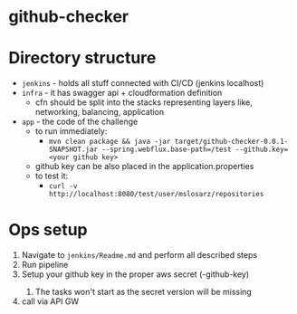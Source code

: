 # github-checker

# Directory structure

- `jenkins` - holds all stuff connected with CI/CD (jenkins localhost)
- `infra` - it has swagger api + cloudformation definition 
  - cfn should be split into the stacks representing layers like, networking, balancing, application
- `app` - the code of the challenge
  - to run immediately:
    - `mvn clean package && java -jar target/github-checker-0.0.1-SNAPSHOT.jar --spring.webflux.base-path=/test --github.key=<your github key>`
  - github key can be also placed in the application.properties
  - to test it:
    - `curl -v http://localhost:8080/test/user/mslosarz/repositories`

# Ops setup
1. Navigate to `jenkins/Readme.md` and perform all described steps
2. Run pipeline
3. Setup your github key in the proper aws secret (<project-name>-github-key)
   1. The tasks won't start as the secret version will be missing
4. call via API GW